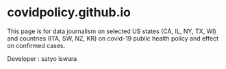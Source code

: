 # covidpolicy.github.io

This page is for data journalism on selected US states (CA, IL, NY, TX, WI) and countries (ITA, SW, NZ, KR) on covid-19 public health policy and effect on confirmed cases.

Developer : satyo iswara